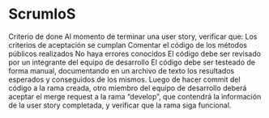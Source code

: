 # ScrumIoS
Criterio de done
Al momento de terminar una user story, verificar que:
Los criterios de aceptación se cumplan
Comentar el código de los métodos públicos realizados
No haya errores conocidos
El código debe ser revisado por un integrante del equipo de desarrollo
El código debe ser testeado de forma manual, documentando en un archivo de texto los resultados esperados y conseguidos de los mismos.
Luego de hacer commit del código a la rama creada, otro miembro del equipo de desarrollo deberá aceptar el merge request a la rama “develop”, que contendrá la información de la user story completada, y verificar que la rama siga funcional.
